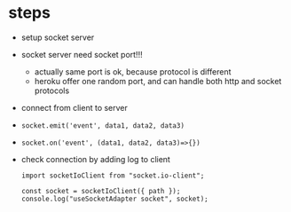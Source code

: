 # steps

- setup socket server
- socket server need socket port!!!
  - actually same port is ok, because protocol is different
  - heroku offer one random port, and can handle both http and socket protocols
- connect from client to server
- `socket.emit('event', data1, data2, data3)`
- `socket.on('event', (data1, data2, data3)=>{})`
- check connection by adding log to client

  ```
  import socketIoClient from "socket.io-client";

  const socket = socketIoClient({ path });
  console.log("useSocketAdapter socket", socket);
  ```
